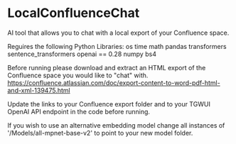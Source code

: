 # LocalConfluenceChat
AI tool that allows you to chat with a local export of your Confluence space.


Reguires the following Python Libraries:
os
time
math
pandas
transformers
sentence_transformers
openai == 0.28
numpy
bs4

Before running please download and extract an HTML export of the Confluence space you would like to "chat" with.
https://confluence.atlassian.com/doc/export-content-to-word-pdf-html-and-xml-139475.html

Update the links to your Confluence export folder and to your TGWUI OpenAI API endpoint in the code before running.

If you wish to use an alternative embedding model change all instances of '/Models/all-mpnet-base-v2' to point to your new model folder.
